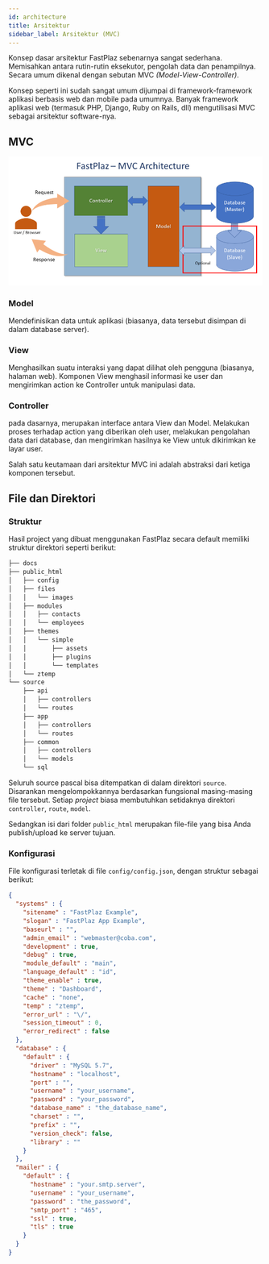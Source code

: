 ```yaml
---
id: architecture
title: Arsitektur
sidebar_label: Arsitektur (MVC)
---
```


Konsep dasar arsitektur FastPlaz sebenarnya sangat sederhana. Memisahkan antara rutin-rutin eksekutor, pengolah data dan penampilnya. Secara umum dikenal dengan sebutan MVC _(Model-View-Controller)_. 

Konsep seperti ini sudah sangat umum dijumpai di framework-framework aplikasi berbasis web dan mobile pada umumnya. 
Banyak framework aplikasi web (termasuk PHP, Django, Ruby on Rails, dll) mengutilisasi MVC sebagai arsitektur software-nya.

## MVC 

![Arsitektur MVC](/img/fastplaz/mvc.png)

### Model

Mendefinisikan data untuk aplikasi (biasanya, data tersebut disimpan di dalam database server).

### View

Menghasilkan suatu interaksi yang dapat dilihat oleh pengguna (biasanya, halaman web). Komponen View menghasil informasi ke user dan mengirimkan action ke Controller untuk manipulasi data.

### Controller

pada dasarnya, merupakan interface antara View dan Model. Melakukan proses terhadap action yang diberikan oleh user, melakukan pengolahan data dari database, dan mengirimkan hasilnya ke View untuk dikirimkan ke layar user.


Salah satu keutamaan dari arsitektur MVC ini adalah abstraksi dari ketiga komponen tersebut. 

## File dan Direktori

### Struktur

Hasil project yang dibuat menggunakan FastPlaz secara default memiliki struktur direktori seperti berikut:

```bash
├── docs
├── public_html
│   ├── config
│   ├── files
│   │   └── images
│   ├── modules
│   │   ├── contacts
│   │   └── employees
│   ├── themes
│   │   └── simple
│   │       ├── assets
│   │       ├── plugins
│   │       └── templates
│   └── ztemp
└── source
    ├── api
    │   ├── controllers
    │   └── routes
    ├── app
    │   ├── controllers
    │   └── routes
    ├── common
    │   ├── controllers
    │   └── models
    └── sql
```

Seluruh source pascal bisa ditempatkan di dalam direktori `source`. Disarankan mengelompokkannya berdasarkan fungsional masing-masing file tersebut. Setiap _project_ biasa membutuhkan setidaknya direktori `controller`, `route`, `model`.

Sedangkan isi dari folder `public_html` merupakan file-file yang bisa Anda publish/upload ke server tujuan.

### Konfigurasi

File konfigurasi terletak di file `config/config.json`, dengan struktur sebagai berikut:

```json
{
  "systems" : {
    "sitename" : "FastPlaz Example",
    "slogan" : "FastPlaz App Example",
    "baseurl" : "",
    "admin_email" : "webmaster@coba.com",
    "development" : true,
    "debug" : true,
    "module_default" : "main",
    "language_default" : "id",
    "theme_enable" : true,
    "theme" : "Dashboard",
    "cache" : "none",
    "temp" : "ztemp",
    "error_url" : "\/",
    "session_timeout" : 0,
    "error_redirect" : false
  },
  "database" : {
    "default" : {
      "driver" : "MySQL 5.7",
      "hostname" : "localhost",
      "port" : "",
      "username" : "your_username",
      "password" : "your_password",
      "database_name" : "the_database_name",
      "charset" : "",
      "prefix" : "",
      "version_check": false,
      "library" : ""
    }
  },
  "mailer" : {
    "default" : {
      "hostname" : "your.smtp.server",
      "username" : "your_username",
      "password" : "the_password",
      "smtp_port" : "465",
      "ssl" : true,
      "tls" : true
    }
  }
}
```